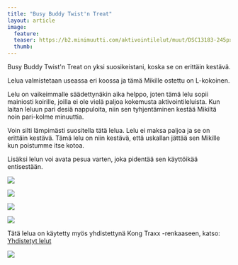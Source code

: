 ```yaml
---
title: "Busy Buddy Twist'n Treat"
layout: article
image:
  feature:
  teaser: https://b2.minimuutti.com/aktivointilelut/muut/DSC13183-245px.jpg
  thumb:
---
```


Busy Buddy Twist'n Treat on yksi suosikeistani, koska se on erittäin kestävä.

Lelua valmistetaan useassa eri koossa ja tämä Mikille ostettu on L-kokoinen.

Lelu on vaikeimmalle säädettynäkin aika helppo, joten tämä lelu sopii mainiosti koirille, joilla ei ole vielä paljoa kokemusta aktivointileluista. Kun laitan leluun pari desiä nappuloita, niin sen tyhjentäminen kestää Mikiltä noin pari-kolme minuuttia.

Voin silti lämpimästi suositella tätä lelua. Lelu ei maksa paljoa ja se on erittäin kestävä. Tämä lelu on niin kestävä, että uskallan jättää sen Mikille kun poistumme itse kotoa.

Lisäksi lelun voi avata pesua varten, joka pidentää sen käyttöikää entisestään.

![](https://b2.minimuutti.com/aktivointilelut/muut/DSC13183_2-800px.jpg)

![](https://b2.minimuutti.com/aktivointilelut/muut/DSC13229_2-800px.jpg)

![](https://b2.minimuutti.com/aktivointilelut/muut/DSC13236_2-800px.jpg)

![](https://b2.minimuutti.com/aktivointilelut/muut/DSC13226_2-800px.jpg)

Tätä lelua on käytetty myös yhdistettynä Kong Traxx -renkaaseen, katso: [Yhdistetyt lelut](/aktivointilelut/yhdistetyt-lelut/)

[![](https://b2.minimuutti.com/aktivointilelut/muut/DS11052-800px.jpg)](/aktivointilelut/yhdistetyt-lelut/)
